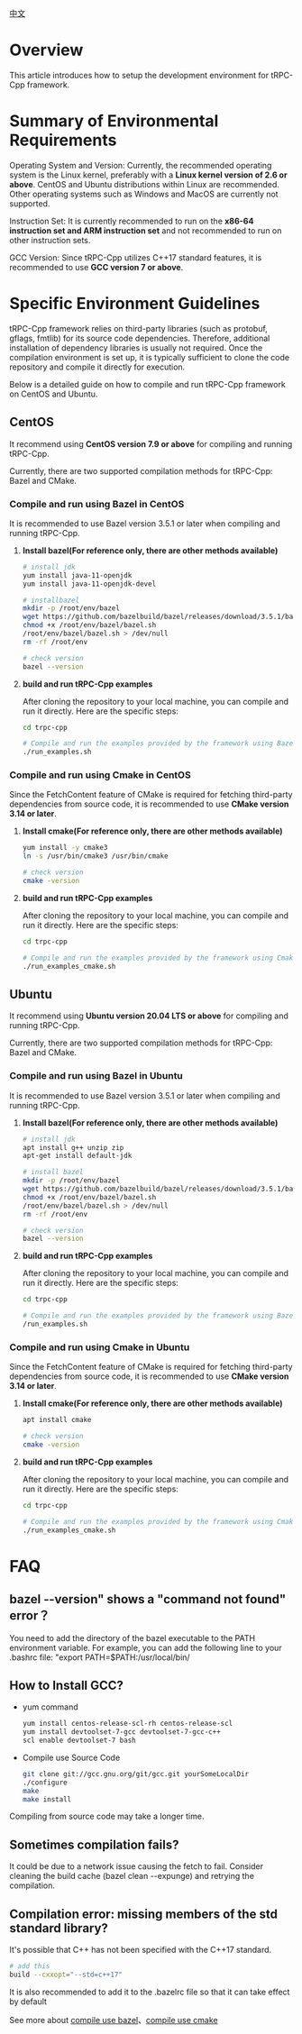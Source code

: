 [中文](../zh/setup_env.md)

# Overview

This article introduces how to setup the development environment for tRPC-Cpp framework.

# Summary of Environmental Requirements

Operating System and Version: Currently, the recommended operating system is the Linux kernel, preferably with a **Linux kernel version of 2.6 or above**. CentOS and Ubuntu distributions within Linux are recommended. Other operating systems such as Windows and MacOS are currently not supported.

Instruction Set: It is currently recommended to run on the **x86-64 instruction set and ARM instruction set** and not recommended to run on other instruction sets.

GCC Version: Since tRPC-Cpp utilizes C++17 standard features, it is recommended to use **GCC version 7 or above**.

# Specific Environment Guidelines

tRPC-Cpp framework relies on third-party libraries (such as protobuf, gflags, fmtlib) for its source code dependencies. Therefore, additional installation of dependency libraries is usually not required. Once the compilation environment is set up, it is typically sufficient to clone the code repository and compile it directly for execution.

Below is a detailed guide on how to compile and run tRPC-Cpp framework on CentOS and Ubuntu.

## CentOS

It recommend using **CentOS version 7.9 or above** for compiling and running tRPC-Cpp.

Currently, there are two supported compilation methods for tRPC-Cpp: Bazel and CMake.

### Compile and run using Bazel in CentOS

It is recommended to use Bazel version 3.5.1 or later when compiling and running tRPC-Cpp.

1. **Install bazel(For reference only, there are other methods available)**

     ```sh
     # install jdk
     yum install java-11-openjdk
     yum install java-11-openjdk-devel
     
     # installbazel
     mkdir -p /root/env/bazel
     wget https://github.com/bazelbuild/bazel/releases/download/3.5.1/bazel-3.5.1-installer-linux-x86_64.sh -O /root/env/bazel/bazel.sh
     chmod +x /root/env/bazel/bazel.sh
     /root/env/bazel/bazel.sh > /dev/null
     rm -rf /root/env
     
     # check version
     bazel --version
     ```

2. **build and run tRPC-Cpp examples**

    After cloning the repository to your local machine, you can compile and run it directly. Here are the specific steps:

    ```sh
    cd trpc-cpp

    # Compile and run the examples provided by the framework using Bazel
    ./run_examples.sh
    ```

### Compile and run using Cmake in CentOS

Since the FetchContent feature of CMake is required for fetching third-party dependencies from source code, it is recommended to use **CMake version 3.14 or later**.

1. **Install cmake(For reference only, there are other methods available)**

   ``` sh
   yum install -y cmake3
   ln -s /usr/bin/cmake3 /usr/bin/cmake
   
   # check version
   cmake -version
   ```

2. **build and run tRPC-Cpp examples**

   After cloning the repository to your local machine, you can compile and run it directly. Here are the specific steps:
 
    ```sh
    cd trpc-cpp
    
    # Compile and run the examples provided by the framework using Cmake
    ./run_examples_cmake.sh
    ```

## Ubuntu

It recommend using **Ubuntu version 20.04 LTS or above** for compiling and running tRPC-Cpp.

Currently, there are two supported compilation methods for tRPC-Cpp: Bazel and CMake.

### Compile and run using Bazel in Ubuntu

It is recommended to use Bazel version 3.5.1 or later when compiling and running tRPC-Cpp.

1. **Install bazel(For reference only, there are other methods available)**

   ```sh
   # install jdk
   apt install g++ unzip zip
   apt-get install default-jdk
   
   # install bazel
   mkdir -p /root/env/bazel
   wget https://github.com/bazelbuild/bazel/releases/download/3.5.1/bazel-3.5.1-installer-linux-x86_64.sh -O /root/env/bazel/bazel.sh
   chmod +x /root/env/bazel/bazel.sh
   /root/env/bazel/bazel.sh > /dev/null
   rm -rf /root/env
   
   # check version
   bazel --version
   ```

2. **build and run tRPC-Cpp examples**

    After cloning the repository to your local machine, you can compile and run it directly. Here are the specific steps:

    ```sh
    cd trpc-cpp

    # Compile and run the examples provided by the framework using Bazel
    /run_examples.sh
    ```

### Compile and run using Cmake in Ubuntu

Since the FetchContent feature of CMake is required for fetching third-party dependencies from source code, it is recommended to use **CMake version 3.14 or later**.

1. **Install cmake(For reference only, there are other methods available)**

   ```sh
   apt install cmake
   
   # check version
   cmake -version
   ```

2. **build and run tRPC-Cpp examples**

    After cloning the repository to your local machine, you can compile and run it directly. Here are the specific steps:

   ```sh
   cd trpc-cpp
   
   # Compile and run the examples provided by the framework using Cmake
   ./run_examples_cmake.sh
   ```

# FAQ

## bazel --version" shows a "command not found" error？

You need to add the directory of the bazel executable to the PATH environment variable. For example, you can add the following line to your .bashrc file: "export PATH=$PATH:/usr/local/bin/

## How to Install GCC?

- yum command

  ```sh
  yum install centos-release-scl-rh centos-release-scl
  yum install devtoolset-7-gcc devtoolset-7-gcc-c++
  scl enable devtoolset-7 bash
  ```

- Compile use Source Code

  ```sh
  git clone git://gcc.gnu.org/git/gcc.git yourSomeLocalDir
  ./configure 
  make 
  make install
  ```

Compiling from source code may take a longer time.

## Sometimes compilation fails?

It could be due to a network issue causing the fetch to fail. Consider cleaning the build cache (bazel clean --expunge) and retrying the compilation.

## Compilation error: missing members of the std standard library?

It's possible that C++ has not been specified with the C++17 standard.

```sh
# add this
build --cxxopt="--std=c++17"
```

It is also recommended to add it to the .bazelrc file so that it can take effect by default

See more about [compile use bazel](./bazel_faq.md)、[compile use cmake](./cmake_faq.md)
